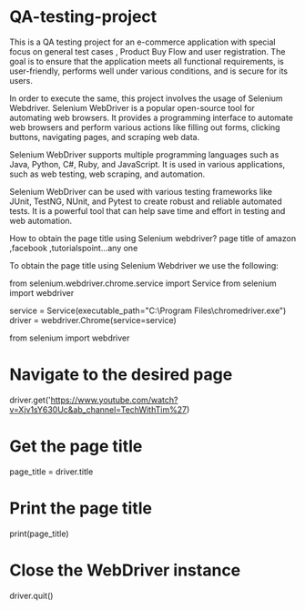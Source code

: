 # QA-testing-project
This is a QA testing project for an e-commerce application with special focus on general test cases , Product Buy Flow and user registration. The goal is to ensure that the application meets all functional requirements, is user-friendly, performs well under various conditions, and is secure for its users.


In order to execute the same, this project involves the usage of Selenium Webdriver. Selenium WebDriver is a popular open-source tool for automating web browsers. It provides a programming interface to automate web browsers and perform various actions like filling out forms, clicking buttons, navigating pages, and scraping web data.

Selenium WebDriver supports multiple programming languages such as Java, Python, C#, Ruby, and JavaScript. It is used in various applications, such as web testing, web scraping, and automation.

Selenium WebDriver can be used with various testing frameworks like JUnit, TestNG, NUnit, and Pytest to create robust and reliable automated tests. It is a powerful tool that can help save time and effort in testing and web automation.



How to obtain the page title using Selenium webdriver? page title of amazon ,facebook ,tutorialspoint...any one

To obtain the page title using Selenium Webdriver we use the following:

from selenium.webdriver.chrome.service import Service
from selenium import webdriver

service = Service(executable_path="C:\Program Files\chromedriver.exe")
driver = webdriver.Chrome(service=service)

from selenium import webdriver

# Navigate to the desired page
driver.get('https://www.youtube.com/watch?v=Xjv1sY630Uc&ab_channel=TechWithTim%27)

# Get the page title
page_title = driver.title

# Print the page title
print(page_title)

# Close the WebDriver instance
driver.quit()

